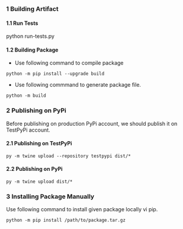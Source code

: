 ### 1 Building Artifact
#### 1.1 Run Tests
python run-tests.py

#### 1.2 Building Package
- Use following command to compile package
```
python -m pip install --upgrade build
```
- Use following commmand to generate package file.

```
python -m build
```

### 2 Publishing on PyPi
Before publishing on production PyPi account, we should publish it on TestPyPi account.

#### 2.1 Publishing on TestPyPi
```py -m twine upload --repository testpypi dist/*```

#### 2.2 Publishing on PyPi
```py -m twine upload dist/*```

### 3 Installing Package Manually

Use following command to install given package locally vi pip.
```
python -m pip install /path/to/package.tar.gz
```